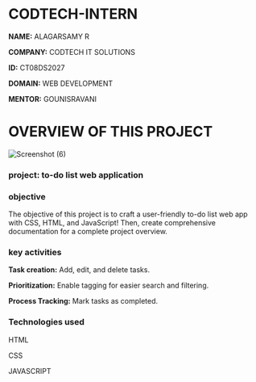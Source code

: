 # CODTECH-INTERN
**NAME:** ALAGARSAMY R

**COMPANY:** CODTECH IT SOLUTIONS

**ID:** CT08DS2027

**DOMAIN:** WEB DEVELOPMENT

**MENTOR:** GOUNISRAVANI

# OVERVIEW OF THIS PROJECT

![Screenshot (6)](https://github.com/Alagar02/CODTECH-INTERN/assets/175021075/1c9bde4f-88ac-4afb-85b9-4702a45975ab)

### project: to-do list web application

### objective
The objective of this project is to craft a user-friendly to-do list web app with CSS, HTML, and JavaScript! Then, create comprehensive documentation for a complete project overview.
### key activities
**Task creation:** Add, edit, and delete tasks.

**Prioritization:** Enable tagging for easier search and filtering.

**Process Tracking:** Mark tasks as completed.

### Technologies used
HTML

CSS

JAVASCRIPT




